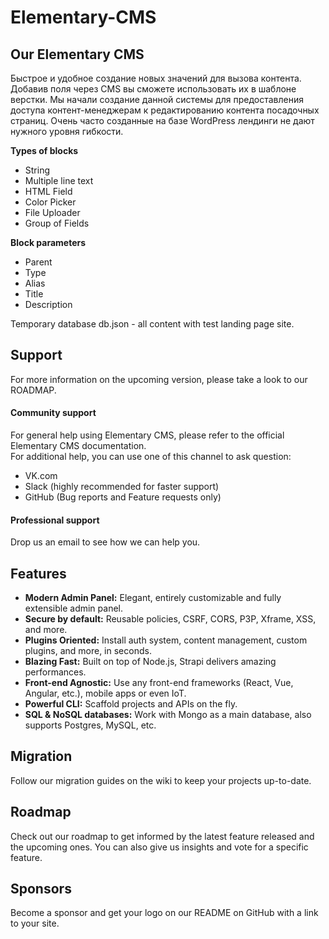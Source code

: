 # Elementary-CMS

<h2>Our Elementary CMS</h2>
<p>Быстрое и удобное создание новых значений для вызова контента. Добавив поля через CMS вы сможете использовать их в шаблоне верстки. Мы начали создание данной системы для предоставления доступа контент-менеджерам к редактированию контента посадочных страниц. Очень часто созданные на базе WordPress лендинги не дают нужного уровня гибкости.</p>

<b>Types of blocks</b>
<ul>
<li>String</li>
<li>Multiple line text</li>
<li>HTML Field</li>
<li>Color Picker</li>
<li>File Uploader</li>
<li>Group of Fields</li>
</ul>
<b>Block parameters</b>
<ul>
<li>Parent</li>
<li>Type</li>
<li>Alias</li>
<li>Title</li>
<li>Description</li>
</ul>

Temporary database
db.json - all content with test landing page site.

<h2>Support</h2>
For more information on the upcoming version, please take a look to our ROADMAP.

<h4>Community support</h4>
For general help using Elementary CMS, please refer to the official Elementary CMS documentation.</br> 
For additional help, you can use one of this channel to ask question:
<ul>
<li>VK.com</li>
<li>Slack (highly recommended for faster support)</li>
<li>GitHub (Bug reports and Feature requests only)</li>
</ul>
<h4>Professional support</h4>
Drop us an email to see how we can help you.

<h2>Features</h2>
<ul>
<li><b>Modern Admin Panel:</b> Elegant, entirely customizable and fully extensible admin panel.</li>
<li><b>Secure by default:</b> Reusable policies, CSRF, CORS, P3P, Xframe, XSS, and more.</li>
<li><b>Plugins Oriented:</b> Install auth system, content management, custom plugins, and more, in seconds.</li>
<li><b>Blazing Fast:</b> Built on top of Node.js, Strapi delivers amazing performances.</li>
<li><b>Front-end Agnostic:</b> Use any front-end frameworks (React, Vue, Angular, etc.), mobile apps or even IoT.</li>
<li><b>Powerful CLI:</b> Scaffold projects and APIs on the fly.</li>
<li><b>SQL & NoSQL databases:</b> Work with Mongo as a main database, also supports Postgres, MySQL, etc.</li>
</ul>

<h2>Migration</h2>
Follow our migration guides on the wiki to keep your projects up-to-date.

<h2>Roadmap</h2>
Check out our roadmap to get informed by the latest feature released and the upcoming ones. You can also give us insights and vote for a specific feature.

<h2>Sponsors</h2>
Become a sponsor and get your logo on our README on GitHub with a link to your site.
